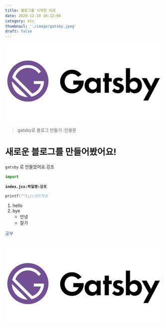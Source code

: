 ```yaml
---
title: 블로그를 시작한 이유
date: 2020-12-19 16:12:04
category: etc
thumbnail: './image/gatsby.jpeg'
draft: false
---
```


![gatsby](./image/gatsby.jpeg)
>gatsby로 블로그 만들기 :인용문

# 새로운 블로그를 만들어봤어요!

`gatsby` 로 만들었어요.강조

```jsx
import
```

**`index.jsx:파일명:강조`**

```c
printf("");//코드작성
```

1. hello
2. bye 
    - 안녕
    - 잘가 
    
<p style="color: #3b5998"> 공부 </p>
<br>
<img src="image/gatsby.jpeg">